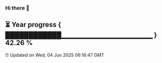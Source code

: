 ### Hi there 👋
⏳ Year progress { ████████████▁▁▁▁▁▁▁▁▁▁▁▁▁▁▁▁▁▁ } 42.26 %
---
⏰ Updated on Wed, 04 Jun 2025 06:16:47 GMT

